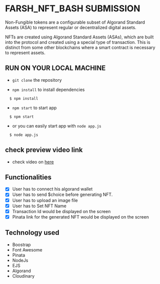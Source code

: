 # FARSH_NFT_BASH SUBMISSION

Non-Fungible tokens are a configurable subset of Algorand Standard Assets (ASA) to represent regular or decentralized digital assets.

NFTs are created using Algorand Standard Assets (ASAs), which are built into the protocol and created using a special type of transaction. This is distinct from some other blockchains where a smart contract is necessary to represent assets.

## RUN ON YOUR LOCAL MACHINE

- `git clone` the repository

- `npm install` to install dependencies

```
  $ npm install
```

- `npm start` to start app

```
  $ npm start
```

- or you can easily start app with `node app.js`

```
  $ node app.js
```

## check preview video link

- check video on [here](https://www.awesomescreenshot.com/video/7082696?key=34edd796f5c8c3a1f75f9b2b9e914fa9)

## Functionalities

- [x] User has to connect his algorand wallet
- [x] User has to send $choice before generating NFT.
- [x] User has to upload an image file
- [x] User has to Set NFT Name
- [x] Transaction Id would be displayed on the screen
- [x] Pinata link for the generated NFT would be displayed on the screen

## Technology used

- Boostrap
- Font Awesome
- Pinata
- NodeJs
- EJS
- Algorand
- Cloudinary
